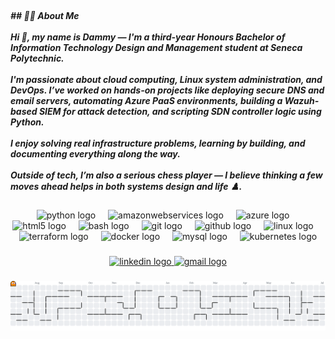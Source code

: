 <br clear="both">

<h5 align="left">## 🧑‍💻 About Me<br><br>Hi 👋, my name is Dammy — I'm a third-year Honours Bachelor of Information Technology Design and Management student at Seneca Polytechnic.<br><br>I'm passionate about cloud computing, Linux system administration, and DevOps. I’ve worked on hands-on projects like deploying secure DNS and email servers, automating Azure PaaS environments, building a Wazuh-based SIEM for attack detection, and scripting SDN controller logic using Python.<br><br>I enjoy solving real infrastructure problems, learning by building, and documenting everything along the way.<br><br>Outside of tech, I’m also a serious chess player — I believe thinking a few moves ahead helps in both systems design and life ♟️.</h5>

###

<div align="center">
  <img src="https://skillicons.dev/icons?i=py" height="60" alt="python logo"  />
  <img width="12" />
  <img src="https://skillicons.dev/icons?i=aws" height="60" alt="amazonwebservices logo"  />
  <img width="12" />
  <img src="https://cdn.jsdelivr.net/gh/devicons/devicon/icons/azure/azure-original.svg" height="60" alt="azure logo"  />
  <img width="12" />
  <img src="https://skillicons.dev/icons?i=html" height="60" alt="html5 logo"  />
  <img width="12" />
  <img src="https://skillicons.dev/icons?i=bash" height="60" alt="bash logo"  />
  <img width="12" />
  <img src="https://cdn.simpleicons.org/git/F05032" height="60" alt="git logo"  />
  <img width="12" />
  <img src="https://cdn.simpleicons.org/github/181717" height="60" alt="github logo"  />
  <img width="12" />
  <img src="https://cdn.jsdelivr.net/gh/devicons/devicon/icons/linux/linux-original.svg" height="60" alt="linux logo"  />
  <img width="12" />
  <img src="https://cdn.jsdelivr.net/gh/devicons/devicon/icons/terraform/terraform-original.svg" height="60" alt="terraform logo"  />
  <img width="12" />
  <img src="https://cdn.jsdelivr.net/gh/devicons/devicon/icons/docker/docker-original.svg" height="60" alt="docker logo"  />
  <img width="12" />
  <img src="https://cdn.jsdelivr.net/gh/devicons/devicon/icons/mysql/mysql-original.svg" height="60" alt="mysql logo"  />
  <img width="12" />
  <img src="https://cdn.jsdelivr.net/gh/devicons/devicon/icons/kubernetes/kubernetes-plain.svg" height="60" alt="kubernetes logo"  />
</div>

###

<div align="center">
  <a href="https://www.linkedin.com/in/dammy-o-27182b194/" target="_blank">
    <img src="https://img.shields.io/static/v1?message=LinkedIn&logo=linkedin&label=&color=0077B5&logoColor=white&labelColor=&style=for-the-badge" height="25" alt="linkedin logo"  />
  </a>
  <a href="mailto:ddammy578@gmail.com" target="_blank">
    <img src="https://img.shields.io/static/v1?message=Gmail&logo=gmail&label=&color=D14836&logoColor=white&labelColor=&style=for-the-badge" height="25" alt="gmail logo"  />
  </a>
</div>

###

<!-- 🎮 Pacman GitHub Contribution Graph -->
<picture>
  <source media="(prefers-color-scheme: dark)" srcset="https://raw.githubusercontent.com/Dammy-578/Dammy-578/output/pacman-contribution-graph-dark.svg">
  <source media="(prefers-color-scheme: light)" srcset="https://raw.githubusercontent.com/Dammy-578/Dammy-578/output/pacman-contribution-graph.svg">
  <img alt="Pacman contribution graph" src="https://raw.githubusercontent.com/Dammy-578/Dammy-578/output/pacman-contribution-graph.svg">
</picture>
